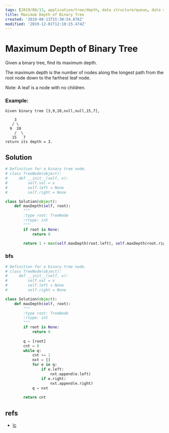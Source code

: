 ```yaml
---
tags: [2019/08/13, application/tree/depth, data structure/queue, data structure/tree, leetcode/104, method/recursion, method/traversal/bfs, method/traversal/level]
title: Maximum Depth of Binary Tree
created: '2019-08-13T15:30:54.876Z'
modified: '2019-12-01T12:10:25.474Z'
---
```


# Maximum Depth of Binary Tree

Given a binary tree, find its maximum depth.

The maximum depth is the number of nodes along the longest path from the root node down to the farthest leaf node.

Note: A leaf is a node with no children.

### Example:

```
Given binary tree [3,9,20,null,null,15,7],

    3
   / \
  9  20
    /  \
   15   7
return its depth = 3.
```

## Solution

```python
# Definition for a binary tree node.
# class TreeNode(object):
#     def __init__(self, x):
#         self.val = x
#         self.left = None
#         self.right = None

class Solution(object):
    def maxDepth(self, root):
        """
        :type root: TreeNode
        :rtype: int
        """
        if root is None:
            return 0

        return 1 + max(self.maxDepth(root.left), self.maxDepth(root.right))
```

### bfs

```python
# Definition for a binary tree node.
# class TreeNode(object):
#     def __init__(self, x):
#         self.val = x
#         self.left = None
#         self.right = None

class Solution(object):
    def maxDepth(self, root):
        """
        :type root: TreeNode
        :rtype: int
        """
        if root is None:
            return 0
        
        q = [root]
        cnt = 0
        while q:
            cnt += 1
            nxt = []
            for e in q:
                if e.left:
                    nxt.append(e.left)
                if e.right:
                    nxt.append(e.right)
            q = nxt
        
        return cnt
```

## refs

* [lc](https://leetcode.com/problems/maximum-depth-of-binary-tree/)
